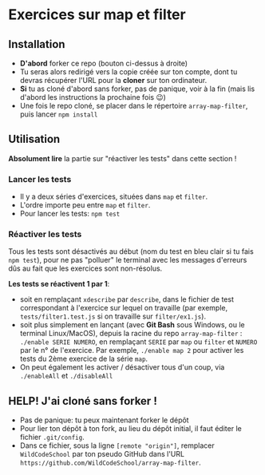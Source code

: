 # Exercices sur map et filter

## Installation

* **D'abord** forker ce repo (bouton ci-dessus à droite)
* Tu seras alors redirigé vers la copie créée sur ton compte, dont tu devras récupérer l'URL pour la **cloner** sur ton ordinateur.
* **Si** tu as cloné d'abord sans forker, pas de panique, voir à la fin (mais lis d'abord les instructions la prochaine fois :wink:)
* Une fois le repo cloné, se placer dans le répertoire `array-map-filter`, puis lancer `npm install`

## Utilisation

**Absolument lire** la partie sur "réactiver les tests" dans cette section !

### Lancer les tests

* Il y a deux séries d'exercices, situées dans `map` et `filter`.
* L'ordre importe peu entre `map` et `filter`.
* Pour lancer les tests: `npm test`

### Réactiver les tests

Tous les tests sont désactivés au début (nom du test en bleu clair si tu fais `npm test`), pour ne pas "polluer" le terminal avec les messages d'erreurs dûs au fait que les exercices sont non-résolus.

**Les tests se réactivent 1 par 1**:

* soit en remplaçant `xdescribe` par `describe`, dans le fichier de test correspondant à l'exercice sur lequel on travaille (par exemple, `tests/filter1.test.js` si on travaille sur `filter/ex1.js`).
* soit plus simplement en lançant (avec **Git Bash** sous Windows, ou le terminal Linux/MacOS), depuis la racine du repo `array-map-filter` : `./enable SERIE NUMERO`, en remplaçant `SERIE` par `map` ou `filter` et `NUMERO` par le n° de l'exercice. Par exemple, `./enable map 2` pour activer les tests du 2ème exercice de la série `map`.
* On peut également les activer / désactiver tous d'un coup, via `./enableAll` et `./disableAll`

## HELP! J'ai cloné sans forker !

* Pas de panique: tu peux maintenant forker le dépôt
* Pour lier ton dépôt à ton fork, au lieu du dépôt initial, il faut éditer le fichier `.git/config`.
* Dans ce fichier, sous la ligne `[remote "origin"]`, remplacer `WildCodeSchool` par ton pseudo GitHub dans l'URL `https://github.com/WildCodeSchool/array-map-filter`.
